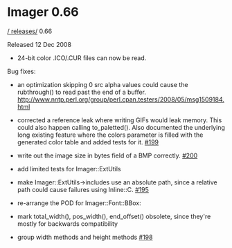 # Imager 0.66

[ / ](..) [releases/](./) 0.66

Released 12 Dec 2008

- 24-bit color .ICO/.CUR files can now be read.

Bug fixes:

- an optimization skipping 0 src alpha values could cause the rubthrough() to read past the end of a buffer. http://www.nntp.perl.org/group/perl.cpan.testers/2008/05/msg1509184.html

- corrected a reference leak where writing GIFs would leak memory. This could also happen calling to_paletted(). Also documented the underlying long existing feature where the colors parameter is filled with the generated color table and added tests for it. [#199](https://github.com/tonycoz/imager/issues/199)

- write out the image size in bytes field of a BMP correctly. [#200](https://github.com/tonycoz/imager/issues/200)

- add limited tests for Imager::ExtUtils

- make Imager::ExtUtils->includes use an absolute path, since a relative path could cause failures using Inline::C. [#195](https://github.com/tonycoz/imager/issues/195)

- re-arrange the POD for Imager::Font::BBox:

- mark total_width(), pos_width(), end_offset() obsolete, since they're mostly for backwards compatibility

- group width methods and height methods [#198](https://github.com/tonycoz/imager/issues/198)